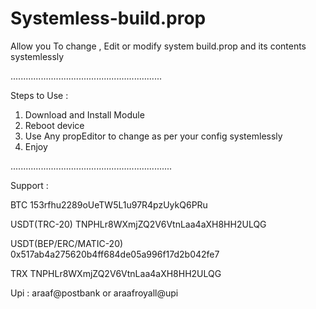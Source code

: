

# Systemless-build.prop
Allow you To change , Edit or modify system build.prop and its contents systemlessly


............................................................

Steps to Use :
1. Download and Install Module 
2. Reboot device
3. Use Any propEditor to change as per your config systemlessly
4. Enjoy

................................................................


Support  : 

BTC 
153rfhu2289oUeTW5L1u97R4pzUykQ6PRu

USDT(TRC-20)
TNPHLr8WXmjZQ2V6VtnLaa4aXH8HH2ULQG

USDT(BEP/ERC/MATIC-20)
0x517ab4a275620b4ff684de05a996f17d2b042fe7

TRX
TNPHLr8WXmjZQ2V6VtnLaa4aXH8HH2ULQG

Upi : araaf@postbank or araafroyall@upi
